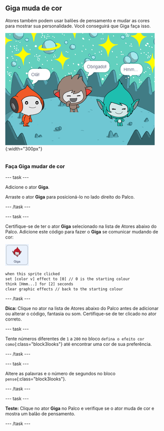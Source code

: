 ## Giga muda de cor

<div style="display: flex; flex-wrap: wrap">
<div style="flex-basis: 200px; flex-grow: 1; margin-right: 15px;">
Atores também podem usar balões de pensamento e mudar as cores para mostrar sua personalidade. Você conseguirá que Giga faça isso.
</div>
<div>

![O ator Giga pensando, "Hmm...".](images/giga-step2.png){:width="300px"}

</div>
</div>

### Faça Giga mudar de cor

--- task ---

Adicione o ator **Giga**.

Arraste o ator **Giga** para posicioná-lo no lado direito do Palco.

--- /task ---

--- task ---

Certifique-se de ter o ator **Giga** selecionado na lista de Atores abaixo do Palco. Adicione este código para fazer o **Giga** se comunicar mudando de cor:

![O ator Giga.](images/giga-sprite.png)

```blocks3
when this sprite clicked
set [color v] effect to [0] // 0 is the starting colour
think [Hmm...] for [2] seconds 
clear graphic effects // back to the starting colour
```

--- /task ---

**Dica:** Clique no ator na lista de Atores abaixo do Palco antes de adicionar ou alterar o código, fantasia ou som. Certifique-se de ter clicado no ator correto.

--- task ---

Tente números diferentes de `1` a `200` no bloco `defina o efeito cor como`{:class="block3looks"} até encontrar uma cor de sua preferência.

--- /task ---

--- task ---

Altere as palavras e o número de segundos no bloco `pense`{:class="block3looks"}.

--- /task ---

--- task ---

**Teste:** Clique no ator **Giga** no Palco e verifique se o ator muda de cor e mostra um balão de pensamento.

--- /task ---

